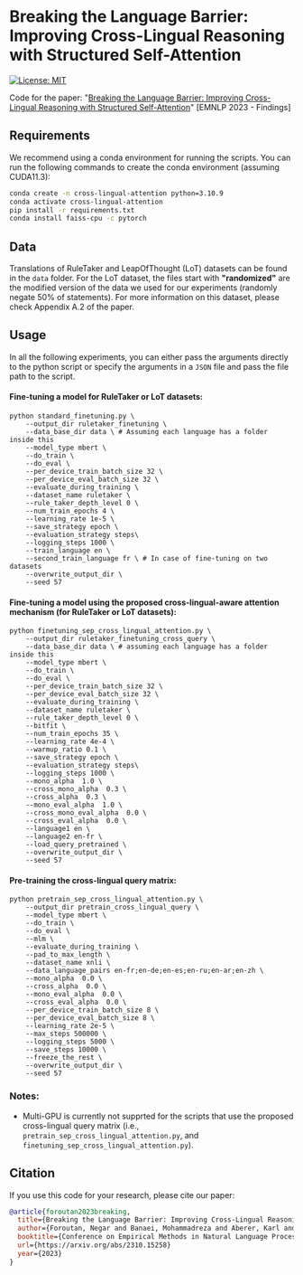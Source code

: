 # Breaking the Language Barrier: Improving Cross-Lingual Reasoning with Structured Self-Attention

[![License: MIT](https://img.shields.io/badge/License-MIT-green.svg)](https://opensource.org/licenses/MIT)

Code for the paper: "[Breaking the Language Barrier: Improving Cross-Lingual Reasoning with Structured Self-Attention](https://arxiv.org/abs/2310.15258)"  [EMNLP 2023 - Findings]


## Requirements
We recommend using a conda environment for running the scripts.
You can run the following commands to create the conda environment (assuming CUDA11.3):
```bash
conda create -n cross-lingual-attention python=3.10.9
conda activate cross-lingual-attention
pip install -r requirements.txt
conda install faiss-cpu -c pytorch
```

## Data
Translations of RuleTaker and LeapOfThought (LoT) datasets can be found in the `data` folder. For the LoT dataset, the files start with  **"randomized"** are the modified version of the data we used for our experiments (randomly negate 50% of statements). For more information on this dataset, please check Appendix A.2 of the paper.

## Usage
In all the following experiments, you can either pass the arguments directly to the python script or specify the arguments in a `JSON` file and pass the file path to the script.

#### Fine-tuning a model for RuleTaker or LoT datasets:

```shell
python standard_finetuning.py \
	--output_dir ruletaker_finetuning \
    --data_base_dir data \ # Assuming each language has a folder inside this
	--model_type mbert \
	--do_train \
	--do_eval \
	--per_device_train_batch_size 32 \
	--per_device_eval_batch_size 32 \
	--evaluate_during_training \
    --dataset_name ruletaker \
    --rule_taker_depth_level 0 \
	--num_train_epochs 4 \
    --learning_rate 1e-5 \
    --save_strategy epoch \
    --evaluation_strategy steps\
    --logging_steps 1000 \
    --train_language en \
    --second_train_language fr \ # In case of fine-tuning on two datasets
	--overwrite_output_dir \
	--seed 57
```

#### Fine-tuning a model using the proposed cross-lingual-aware attention mechanism (for RuleTaker or LoT datasets):


```shell
python finetuning_sep_cross_lingual_attention.py \
	--output_dir ruletaker_finetuning_cross_query \
    --data_base_dir data \ # assuming each language has a folder inside this
	--model_type mbert \
	--do_train \
	--do_eval \
	--per_device_train_batch_size 32 \
	--per_device_eval_batch_size 32 \
	--evaluate_during_training \
    --dataset_name ruletaker \
    --rule_taker_depth_level 0 \
    --bitfit \
	--num_train_epochs 35 \
    --learning_rate 4e-4 \
    --warmup_ratio 0.1 \
    --save_strategy epoch \
    --evaluation_strategy steps\
    --logging_steps 1000 \
    --mono_alpha  1.0 \
    --cross_mono_alpha  0.3 \
    --cross_alpha  0.3 \
    --mono_eval_alpha  1.0 \
    --cross_mono_eval_alpha  0.0 \
    --cross_eval_alpha  0.0 \
    --language1 en \
    --language2 en-fr \
    --load_query_pretrained \
	--overwrite_output_dir \
	--seed 57
```


#### Pre-training the cross-lingual query matrix:

```shell
python pretrain_sep_cross_lingual_attention.py \
	--output_dir pretrain_cross_lingual_query \
    --model_type mbert \
    --do_train \
	--do_eval \
    --mlm \
    --evaluate_during_training \ 
    --pad_to_max_length \
    --dataset_name xnli \
    --data_language_pairs en-fr;en-de;en-es;en-ru;en-ar;en-zh \
    --mono_alpha  0.0 \
    --cross_alpha  0.0 \
    --mono_eval_alpha  0.0 \
    --cross_eval_alpha  0.0 \
    --per_device_train_batch_size 8 \
	--per_device_eval_batch_size 8 \
    --learning_rate 2e-5 \
    --max_steps 500000 \
    --logging_steps 5000 \
    --save_steps 10000 \
    --freeze_the_rest \
	--overwrite_output_dir \
	--seed 57
```
### Notes:
- Multi-GPU is currently not supprted for the scripts that use the proposed cross-lingual query matrix (i.e., `pretrain_sep_cross_lingual_attention.py`, and `finetuning_sep_cross_lingual_attention.py`).

## Citation

If you use this code for your research, please cite our paper:

``` bib
@article{foroutan2023breaking,
  title={Breaking the Language Barrier: Improving Cross-Lingual Reasoning with Structured Self-Attention},
  author={Foroutan, Negar and Banaei, Mohammadreza and Aberer, Karl and Bosselut, Antoine},
  booktitle={Conference on Empirical Methods in Natural Language Processing (EMNLP)},
  url={https://arxiv.org/abs/2310.15258}
  year={2023}
}

